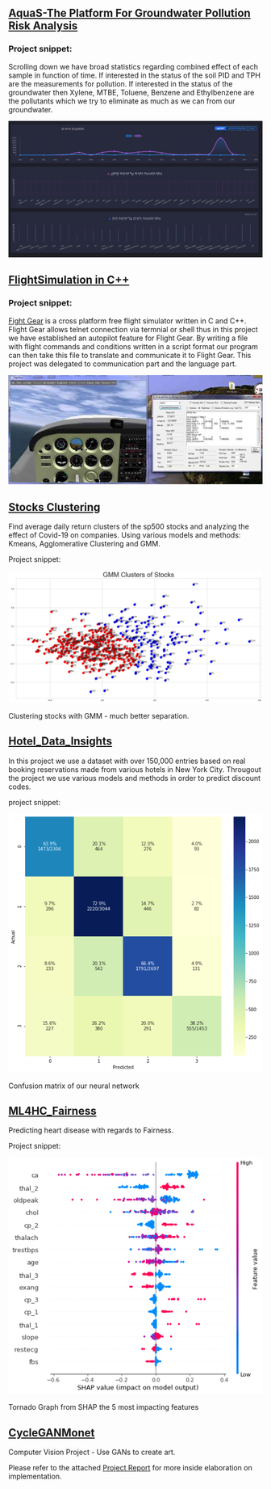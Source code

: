 ## [AquaS-The Platform For Groundwater Pollution Risk Analysis](https://github.com/SDIdo/AquaS)

### Project snippet:

Scrolling down we have broad statistics regarding combined effect of each sample in function of time. If interested in the status of the soil PID and TPH are the measurements for pollution.
If interested in the status of the groundwater then Xylene, MTBE, Toluene, Benzene and Ethylbenzene are the pollutants which we try to eliminate as much as we can from our groundwater. 

<img src="images/stats2.png">

## [FlightSimulation in C++](https://github.com/SDIdo/FlightSimulation)

### Project snippet:

<a href="https://www.flightgear.org/">Fight Gear</a> is a cross platform free flight simulator written in C and C++.
Flight Gear allows telnet connection via termnial or shell thus
in this project we have established an autopilot feature for Flight Gear.
By writing a file with flight commands and conditions written in a script format 
our program can then take this file to translate and communicate it to Flight Gear.
This project was delegated to communication part and the language part.

<img src="images/cesna3.png">

## [Stocks Clustering](https://github.com/SDIdo/StocksClustering)

Find average daily return clusters of the sp500 stocks and analyzing the effect of Covid-19
on companies. Using various models and methods: Kmeans, Agglomerative Clustering and GMM.

Project snippet:

![](images/GMM_on_stocks.png)

Clustering stocks with GMM - much better separation.
 
 
 
## [Hotel_Data_Insights](https://github.com/SDIdo/Hotel_Data_Insights)

In this project we use a dataset with over 150,000 entries based on real booking reservations made from various hotels in New York City. Througout the project we use various models and methods in order to predict discount codes.

project snippet:

![](images/four_classes_cm.png)

Confusion matrix of our neural network
 
  
  
## [ML4HC_Fairness](https://github.com/SDIdo/ML4HC_Fairness)

Predicting heart disease with regards to Fairness.

Project snippet:

![](images/shaply5most.png)

Tornado Graph from SHAP the 5 most impacting features

## [CycleGANMonet](https://github.com/SDIdo/CycleGANMonet)
Computer Vision Project - Use GANs to create art.

Please refer to the attached [Project Report](https://github.com/SDIdo/CycleGANMonet/blob/main/Project%20Report.pdf) for more inside elaboration on implementation.
 
